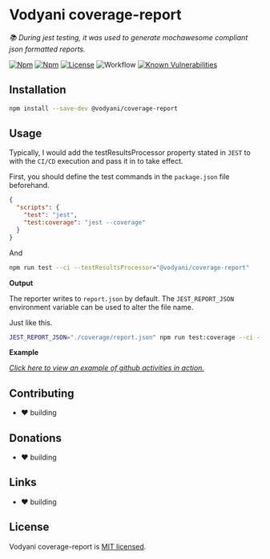 # Vodyani coverage-report

*📚 During jest testing, it was used to generate mochawesome compliant json formatted reports.*

[![Npm](https://img.shields.io/npm/v/@vodyani/coverage-report)](https://www.npmjs.com/package/@vodyani/coverage-report)
[![Npm](https://img.shields.io/npm/dm/@vodyani/coverage-report)](https://www.npmjs.com/package/@vodyani/coverage-report)
[![License](https://img.shields.io/github/license/vodyani/coverage-report)](LICENSE)
![Workflow](https://github.com/vodyani/coverage-report/actions/workflows/release.yml/badge.svg)
[![Known Vulnerabilities](https://snyk.io/test/github/vodyani/coverage-report/badge.svg?targetFile=package.json)](https://snyk.io/test/github/vodyani/coverage-report?targetFile=package.json)

## Installation

```sh
npm install --save-dev @vodyani/coverage-report
```

## Usage

Typically, I would add the testResultsProcessor property stated in `JEST` to with the `CI/CD` execution and pass it in to take effect.

First, you should define the test commands in the `package.json` file beforehand.

```json
{
  "scripts": {
    "test": "jest",
    "test:coverage": "jest --coverage"
  }
}
```

And

```sh
npm run test --ci --testResultsProcessor="@vodyani/coverage-report"
```

**Output**

The reporter writes to `report.json` by default. The `JEST_REPORT_JSON` environment variable can be used to alter the file name.

Just like this.

```sh
JEST_REPORT_JSON="./coverage/report.json" npm run test:coverage --ci --testResultsProcessor="@vodyani/coverage-report"
```

**Example**

[*Click here to view an example of github activities in action.*](https://github.com/vodyani/workflows/blob/8aab8360f0566cb42d3ff9bcfd94e5ed4ef4b6f3/.github/workflows/publish-codecov.yml#L39)

## Contributing

- ❤ building

## **Donations**

- ❤ building

## Links

- ❤ building

## License

Vodyani coverage-report is [MIT licensed](LICENSE).
